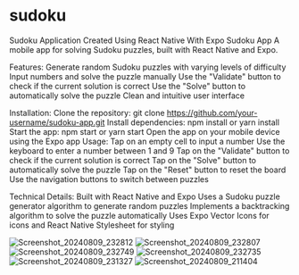 # sudoku
Sudoku Application Created Using React Native With Expo
Sudoku App
A mobile app for solving Sudoku puzzles, built with React Native and Expo.

Features:
Generate random Sudoku puzzles with varying levels of difficulty
Input numbers and solve the puzzle manually
Use the "Validate" button to check if the current solution is correct
Use the "Solve" button to automatically solve the puzzle
Clean and intuitive user interface

Installation:
Clone the repository: git clone https://github.com/your-username/sudoku-app.git
Install dependencies: npm install or yarn install
Start the app: npm start or yarn start
Open the app on your mobile device using the Expo app
Usage:
Tap on an empty cell to input a number
Use the keyboard to enter a number between 1 and 9
Tap on the "Validate" button to check if the current solution is correct
Tap on the "Solve" button to automatically solve the puzzle
Tap on the "Reset" button to reset the board
Use the navigation buttons to switch between puzzles

Technical Details:
Built with React Native and Expo
Uses a Sudoku puzzle generator algorithm to generate random puzzles
Implements a backtracking algorithm to solve the puzzle automatically
Uses Expo Vector Icons for icons and React Native Stylesheet for styling

![Screenshot_20240809_232812](https://github.com/user-attachments/assets/b5d6bb86-5b73-40b3-85c6-33b0e8c379f5)
![Screenshot_20240809_232807](https://github.com/user-attachments/assets/52119761-7ab4-4799-a192-dc602ea2edbf)
![Screenshot_20240809_232749](https://github.com/user-attachments/assets/1e24ef02-e413-4415-8dc5-dfb18cd19263)
![Screenshot_20240809_232735](https://github.com/user-attachments/assets/426f2532-29b2-4134-9c6f-9b76bab0e48e)
![Screenshot_20240809_231327](https://github.com/user-attachments/assets/7d0b8941-fc81-496e-95db-f947d2312ea7)
![Screenshot_20240809_211404](https://github.com/user-attachments/assets/38356bfc-66d3-4fa7-80eb-34cfa2e4e148)
